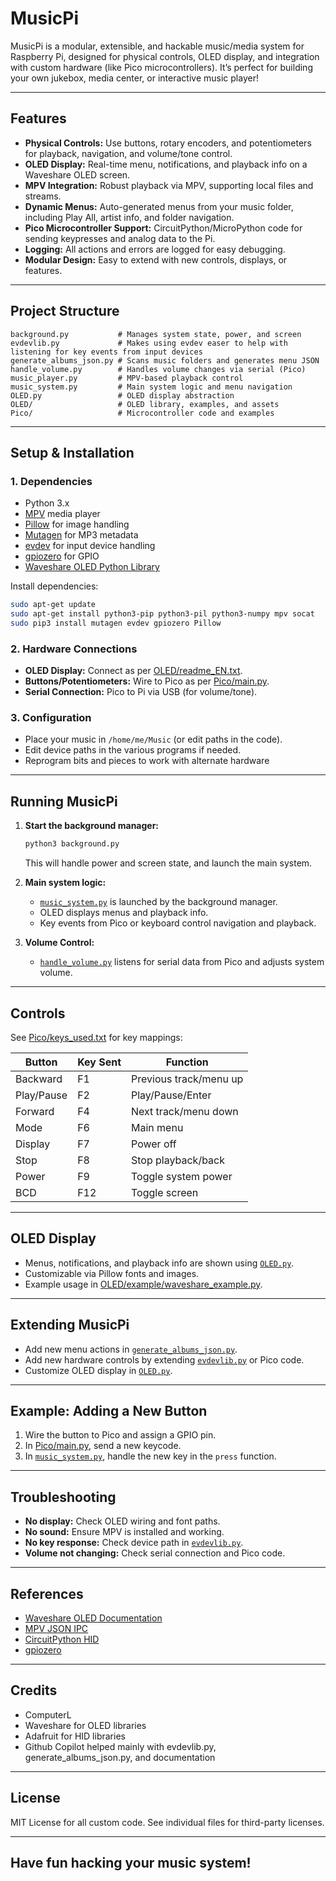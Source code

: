 # MusicPi

MusicPi is a modular, extensible, and hackable music/media system for Raspberry Pi, designed for physical controls, OLED display, and integration with custom hardware (like Pico microcontrollers). It’s perfect for building your own jukebox, media center, or interactive music player!

---

## Features

- **Physical Controls:** Use buttons, rotary encoders, and potentiometers for playback, navigation, and volume/tone control.
- **OLED Display:** Real-time menu, notifications, and playback info on a Waveshare OLED screen.
- **MPV Integration:** Robust playback via MPV, supporting local files and streams.
- **Dynamic Menus:** Auto-generated menus from your music folder, including Play All, artist info, and folder navigation.
- **Pico Microcontroller Support:** CircuitPython/MicroPython code for sending keypresses and analog data to the Pi.
- **Logging:** All actions and errors are logged for easy debugging.
- **Modular Design:** Easy to extend with new controls, displays, or features.

---

## Project Structure

```
background.py           # Manages system state, power, and screen
evdevlib.py             # Makes using evdev easer to help with listening for key events from input devices
generate_albums_json.py # Scans music folders and generates menu JSON
handle_volume.py        # Handles volume changes via serial (Pico)
music_player.py         # MPV-based playback control
music_system.py         # Main system logic and menu navigation
OLED.py                 # OLED display abstraction
OLED/                   # OLED library, examples, and assets
Pico/                   # Microcontroller code and examples
```

---

## Setup & Installation

### 1. Dependencies

- Python 3.x
- [MPV](https://mpv.io/) media player
- [Pillow](https://python-pillow.org/) for image handling
- [Mutagen](https://mutagen.readthedocs.io/) for MP3 metadata
- [evdev](https://python-evdev.readthedocs.io/) for input device handling
- [gpiozero](https://gpiozero.readthedocs.io/) for GPIO
- [Waveshare OLED Python Library](OLED/lib/waveshare_OLED/)

Install dependencies:
```sh
sudo apt-get update
sudo apt-get install python3-pip python3-pil python3-numpy mpv socat
sudo pip3 install mutagen evdev gpiozero Pillow
```

### 2. Hardware Connections

- **OLED Display:** Connect as per [OLED/readme_EN.txt](OLED/readme_EN.txt).
- **Buttons/Potentiometers:** Wire to Pico as per [Pico/main.py](Pico/main.py).
- **Serial Connection:** Pico to Pi via USB (for volume/tone).

### 3. Configuration

- Place your music in `/home/me/Music` (or edit paths in the code).
- Edit device paths in the various programs if needed.
- Reprogram bits and pieces to work with alternate hardware

---

## Running MusicPi

1. **Start the background manager:**
   ```sh
   python3 background.py
   ```
   This will handle power and screen state, and launch the main system.

2. **Main system logic:**
   - [`music_system.py`](music_system.py) is launched by the background manager.
   - OLED displays menus and playback info.
   - Key events from Pico or keyboard control navigation and playback.

3. **Volume Control:**
   - [`handle_volume.py`](handle_volume.py) listens for serial data from Pico and adjusts system volume.

---

## Controls

See [Pico/keys_used.txt](Pico/keys_used.txt) for key mappings:

| Button      | Key Sent | Function                |
|-------------|----------|-------------------------|
| Backward    | F1       | Previous track/menu up  |
| Play/Pause  | F2       | Play/Pause/Enter        |
| Forward     | F4       | Next track/menu down    |
| Mode        | F6       | Main menu               |
| Display     | F7       | Power off               |
| Stop        | F8       | Stop playback/back      |
| Power       | F9       | Toggle system power     |
| BCD         | F12      | Toggle screen           |

---

## OLED Display

- Menus, notifications, and playback info are shown using [`OLED.py`](OLED.py).
- Customizable via Pillow fonts and images.
- Example usage in [OLED/example/waveshare_example.py](OLED/example/waveshare_example.py).

---

## Extending MusicPi

- Add new menu actions in [`generate_albums_json.py`](generate_albums_json.py).
- Add new hardware controls by extending [`evdevlib.py`](evdevlib.py) or Pico code.
- Customize OLED display in [`OLED.py`](OLED.py).

---

## Example: Adding a New Button

1. Wire the button to Pico and assign a GPIO pin.
2. In [Pico/main.py](Pico/main.py), send a new keycode.
3. In [`music_system.py`](music_system.py), handle the new key in the `press` function.

---

## Troubleshooting

- **No display:** Check OLED wiring and font paths.
- **No sound:** Ensure MPV is installed and working.
- **No key response:** Check device path in [`evdevlib.py`](evdevlib.py).
- **Volume not changing:** Check serial connection and Pico code.

---

## References

- [Waveshare OLED Documentation](OLED/readme_EN.txt)
- [MPV JSON IPC](https://mpv.io/manual/master/#json-ipc)
- [CircuitPython HID](https://circuitpython.readthedocs.io/en/latest/shared-bindings/adafruit_hid/)
- [gpiozero](https://gpiozero.readthedocs.io/)

---

## Credits

- ComputerL
- Waveshare for OLED libraries
- Adafruit for HID libraries
- Github Copilot helped mainly with evdevlib.py, generate_albums_json.py, and documentation

---

## License

MIT License for all custom code. See individual files for third-party licenses.

---

## Have fun hacking your music system!